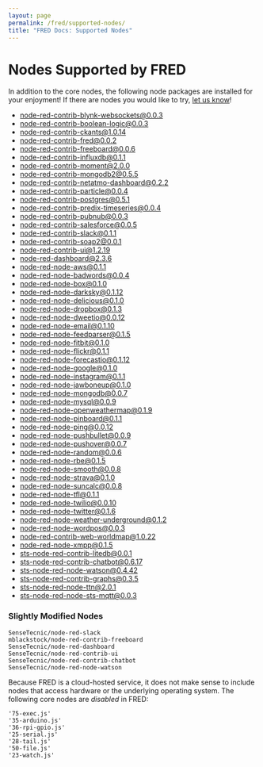 ```yaml
---
layout: page
permalink: /fred/supported-nodes/
title: "FRED Docs: Supported Nodes"
---
```


# Nodes Supported by FRED

In addition to the core nodes, the following node packages are installed for your enjoyment!  If there are nodes you would like to try, [let us know](mailto:info@sensetecnic.com)!

- [node-red-contrib-blynk-websockets@0.0.3](https://www.npmjs.com/package/node-red-contrib-blynk-websockets)
- [node-red-contrib-boolean-logic@0.0.3](https://www.npmjs.com/package/node-red-contrib-boolean-logic)
- [node-red-contrib-ckants@1.0.14](https://www.npmjs.com/package/node-red-contrib-ckants)
- [node-red-contrib-fred@0.0.2](https://www.npmjs.com/package/node-red-contrib-fred)
- [node-red-contrib-freeboard@0.0.6](https://www.npmjs.com/package/node-red-contrib-freeboard)
- [node-red-contrib-influxdb@0.1.1](https://www.npmjs.com/package/node-red-contrib-influxdb)
- [node-red-contrib-moment@2.0.0](https://www.npmjs.com/package/node-red-contrib-moment)
- [node-red-contrib-mongodb2@0.5.5](https://www.npmjs.com/package/node-red-contrib-mongodb2)
- [node-red-contrib-netatmo-dashboard@0.2.2](https://www.npmjs.com/package/node-red-contrib-netatmo-dashboard)
- [node-red-contrib-particle@0.0.4](https://www.npmjs.com/package/node-red-contrib-particle)
- [node-red-contrib-postgres@0.5.1](https://www.npmjs.com/package/node-red-contrib-postgres)
- [node-red-contrib-predix-timeseries@0.0.4](https://www.npmjs.com/package/node-red-contrib-predix-timeseries)
- [node-red-contrib-pubnub@0.0.3](https://www.npmjs.com/package/node-red-contrib-pubnub)
- [node-red-contrib-salesforce@0.0.5](https://www.npmjs.com/package/node-red-contrib-salesforce)
- [node-red-contrib-slack@0.1.1](https://www.npmjs.com/package/node-red-contrib-slack)
- [node-red-contrib-soap2@0.0.1](https://github.com/SenseTecnic/node-red-contrib-soap2)
- [node-red-contrib-ui@1.2.19](https://www.npmjs.com/package/node-red-contrib-ui)
- [node-red-dashboard@2.3.6](https://www.npmjs.com/package/node-red-dashboard)
- [node-red-node-aws@0.1.1](https://www.npmjs.com/package/node-red-node-aws)
- [node-red-node-badwords@0.0.4](https://www.npmjs.com/package/node-red-node-badwords)
- [node-red-node-box@0.1.0](https://www.npmjs.com/package/node-red-node-box)
- [node-red-node-darksky@0.1.12](https://www.npmjs.com/package/node-red-node-darksky)
- [node-red-node-delicious@0.1.0](https://www.npmjs.com/package/node-red-node-delicious)
- [node-red-node-dropbox@0.1.3](https://www.npmjs.com/package/node-red-node-dropbox)
- [node-red-node-dweetio@0.0.12](https://www.npmjs.com/package/node-red-node-dweetio)
- [node-red-node-email@0.1.10](https://www.npmjs.com/package/node-red-node-email)
- [node-red-node-feedparser@0.1.5](https://www.npmjs.com/package/node-red-node-feedparser)
- [node-red-node-fitbit@0.1.0](https://www.npmjs.com/package/node-red-node-fitbit)
- [node-red-node-flickr@0.1.1](https://www.npmjs.com/package/node-red-node-flickr)
- [node-red-node-forecastio@0.1.12](https://www.npmjs.com/package/node-red-node-forecastio)
- [node-red-node-google@0.1.0](https://www.npmjs.com/package/node-red-node-google)
- [node-red-node-instagram@0.1.1](https://www.npmjs.com/package/node-red-node-instagram)
- [node-red-node-jawboneup@0.1.0](https://www.npmjs.com/package/node-red-node-jawboneup)
- [node-red-node-mongodb@0.0.7](https://www.npmjs.com/package/node-red-node-mongodb)
- [node-red-node-mysql@0.0.9](https://www.npmjs.com/package/node-red-node-mysql)
- [node-red-node-openweathermap@0.1.9](https://www.npmjs.com/package/node-red-node-openweathermap)
- [node-red-node-pinboard@0.1.1](https://www.npmjs.com/package/node-red-node-pinboard)
- [node-red-node-ping@0.0.12](https://www.npmjs.com/package/node-red-node-ping)
- [node-red-node-pushbullet@0.0.9](https://www.npmjs.com/package/node-red-node-pushbullet)
- [node-red-node-pushover@0.0.7](https://www.npmjs.com/package/node-red-node-pushover)
- [node-red-node-random@0.0.6](https://www.npmjs.com/package/node-red-node-random)
- [node-red-node-rbe@0.1.5](https://www.npmjs.com/package/node-red-node-rbe)
- [node-red-node-smooth@0.0.8](https://www.npmjs.com/package/node-red-node-smooth)
- [node-red-node-strava@0.1.0](https://www.npmjs.com/package/node-red-node-strava)
- [node-red-node-suncalc@0.0.8](https://www.npmjs.com/package/node-red-node-suncalc)
- [node-red-node-tfl@0.1.1](https://www.npmjs.com/package/node-red-node-tfl)
- [node-red-node-twilio@0.0.10](https://www.npmjs.com/package/node-red-node-twilio)
- [node-red-node-twitter@0.1.6](https://www.npmjs.com/package/node-red-node-twitter)
- [node-red-node-weather-underground@0.1.2](https://www.npmjs.com/package/node-red-node-weather-underground)
- [node-red-node-wordpos@0.0.3](https://www.npmjs.com/package/node-red-node-wordpos)
- [node-red-contrib-web-worldmap@1.0.22](https://www.npmjs.com/package/node-red-contrib-web-worldmap)
- [node-red-node-xmpp@0.1.5](https://www.npmjs.com/package/node-red-node-xmpp)
- [sts-node-red-contrib-litedb@0.0.1](https://github.com/sensetecnic/sts-node-red-contrib-litedb)
- [sts-node-red-contrib-chatbot@0.6.17](https://github.com/SenseTecnic/node-red-contrib-chatbot)
- [sts-node-red-node-watson@0.4.42](https://github.com/SenseTecnic/node-red-node-watson)
- [sts-node-red-contrib-graphs@0.3.5](https://www.npmjs.com/package/node-red-contrib-graphs)
- [sts-node-red-node-ttn@2.0.1](https://www.npmjs.com/package/node-red-contrib-ttn)
- [sts-node-red-node-sts-mqtt@0.0.3](https://www.npmjs.com/package/node-red-contrib-sts-mqtt)


### Slightly Modified Nodes
    SenseTecnic/node-red-slack
    mblackstock/node-red-contrib-freeboard
    SenseTecnic/node-red-dashboard
    SenseTecnic/node-red-contrib-ui
    SenseTecnic/node-red-contrib-chatbot
    SenseTecnic/node-red-node-watson


Because FRED is a cloud-hosted service, it does not make sense to include nodes that access hardware or the underlying operating system.  The following core nodes are *disabled* in FRED:

    '75-exec.js'
    '35-arduino.js'
    '36-rpi-gpio.js'
    '25-serial.js'
    '28-tail.js'
    '50-file.js'
    '23-watch.js'
